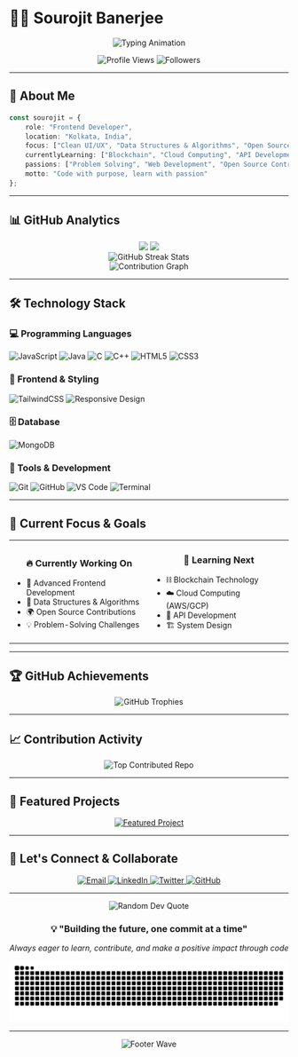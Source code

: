 # 👨‍💻 Sourojit Banerjee

<div align="center">
  <img src="https://readme-typing-svg.demolab.com?font=Fira+Code&weight=500&size=22&duration=4000&pause=1000&color=9D4EDD&center=true&vCenter=true&multiline=true&width=600&height=100&lines=Frontend+Developer;Open+Source+Contributor;Problem+Solver;Lifelong+Learner" alt="Typing Animation" />
</div>

<p align="center">
  <img src="https://komarev.com/ghpvc/?username=sourojitbanerjee&style=for-the-badge&color=7209B7&labelColor=F72798" alt="Profile Views" />
  <img src="https://img.shields.io/github/followers/sourojitbanerjee?style=for-the-badge&color=7209B7&labelColor=F72798" alt="Followers" />
</p>

---

## 🎯 About Me

```typescript
const sourojit = {
    role: "Frontend Developer",
    location: "Kolkata, India",
    focus: ["Clean UI/UX", "Data Structures & Algorithms", "Open Source"],
    currentlyLearning: ["Blockchain", "Cloud Computing", "API Development"],
    passions: ["Problem Solving", "Web Development", "Open Source Contribution"],
    motto: "Code with purpose, learn with passion"
};
```

---

## 📊 GitHub Analytics

<div align="center">
  <img height="180em" src="https://github-readme-stats.vercel.app/api?username=sourojitbanerjee&show_icons=true&theme=radical&include_all_commits=true&count_private=true&hide_border=true&bg_color=0a0a0a&title_color=F72798&icon_color=9D4EDD&text_color=FFFFFF&border_color=7209B7"/>
  <img height="180em" src="https://github-readme-stats.vercel.app/api/top-langs/?username=sourojitbanerjee&layout=compact&langs_count=8&theme=radical&hide_border=true&bg_color=0a0a0a&title_color=F72798&text_color=FFFFFF&border_color=7209B7"/>
</div>

<div align="center">
  <img src="https://github-readme-streak-stats.herokuapp.com/?user=sourojitbanerjee&theme=radical&hide_border=true&background=0a0a0a&stroke=F72798&ring=F72798&fire=9D4EDD&currStreakLabel=FFFFFF&sideNums=FFFFFF&currStreakNum=F72798&dates=FFFFFF&sideLabels=FFFFFF" alt="GitHub Streak Stats" />
</div>

<div align="center">
  <img src="https://github-readme-activity-graph.vercel.app/graph?username=sourojitbanerjee&theme=react-dark&hide_border=true&bg_color=0a0a0a&color=F72798&line=9D4EDD&point=FFFFFF" alt="Contribution Graph" />
</div>

---

## 🛠️ Technology Stack

### 💻 Programming Languages
<div align="left">
  <img src="https://img.shields.io/badge/JavaScript-F7DF1E?style=for-the-badge&logo=javascript&logoColor=black" alt="JavaScript" />
  <img src="https://img.shields.io/badge/Java-ED8B00?style=for-the-badge&logo=openjdk&logoColor=white" alt="Java" />
  <img src="https://img.shields.io/badge/C-00599C?style=for-the-badge&logo=c&logoColor=white" alt="C" />
  <img src="https://img.shields.io/badge/C++-00599C?style=for-the-badge&logo=c%2B%2B&logoColor=white" alt="C++" />
  <img src="https://img.shields.io/badge/HTML5-E34F26?style=for-the-badge&logo=html5&logoColor=white" alt="HTML5" />
  <img src="https://img.shields.io/badge/CSS3-1572B6?style=for-the-badge&logo=css3&logoColor=white" alt="CSS3" />
</div>

### 🎨 Frontend & Styling
<div align="left">
  <img src="https://img.shields.io/badge/Tailwind_CSS-38B2AC?style=for-the-badge&logo=tailwind-css&logoColor=white" alt="TailwindCSS" />
  <img src="https://img.shields.io/badge/Responsive_Design-9D4EDD?style=for-the-badge&logo=css3&logoColor=white" alt="Responsive Design" />
</div>

### 🗄️ Database
<div align="left">
  <img src="https://img.shields.io/badge/MongoDB-4EA94B?style=for-the-badge&logo=mongodb&logoColor=white" alt="MongoDB" />
</div>

### 🔧 Tools & Development
<div align="left">
  <img src="https://img.shields.io/badge/Git-F05032?style=for-the-badge&logo=git&logoColor=white" alt="Git" />
  <img src="https://img.shields.io/badge/GitHub-100000?style=for-the-badge&logo=github&logoColor=white" alt="GitHub" />
  <img src="https://img.shields.io/badge/VS_Code-007ACC?style=for-the-badge&logo=visual%20studio%20code&logoColor=white" alt="VS Code" />
  <img src="https://img.shields.io/badge/Terminal-000000?style=for-the-badge&logo=windows%20terminal&logoColor=white" alt="Terminal" />
</div>

---

## 🎯 Current Focus & Goals

<div align="center">
  <table>
    <tr>
      <td align="center" width="50%">
        <h3>🔥 Currently Working On</h3>
        <ul align="left">
          <li>🎨 Advanced Frontend Development</li>
          <li>🧠 Data Structures & Algorithms</li>
          <li>🌍 Open Source Contributions</li>
          <li>💡 Problem-Solving Challenges</li>
        </ul>
      </td>
      <td align="center" width="50%">
        <h3>🚀 Learning Next</h3>
        <ul align="left">
          <li>⛓️ Blockchain Technology</li>
          <li>☁️ Cloud Computing (AWS/GCP)</li>
          <li>🔧 API Development</li>
          <li>🏗️ System Design</li>
        </ul>
      </td>
    </tr>
  </table>
</div>

---

## 🏆 GitHub Achievements

<div align="center">
  <img src="https://github-profile-trophy.vercel.app/?username=sourojitbanerjee&theme=radical&no-frame=true&no-bg=false&margin-w=4&row=1" alt="GitHub Trophies" />
</div>

---

## 📈 Contribution Activity

<div align="center">
  <img src="https://github-contributor-stats.vercel.app/api?username=sourojitbanerjee&limit=5&theme=radical&combine_all_yearly_contributions=true&hide_border=true" alt="Top Contributed Repo" />
</div>

---

## 🌟 Featured Projects

<div align="center">
  <a href="https://github.com/sourojitbanerjee">
    <img src="https://github-readme-stats.vercel.app/api/pin/?username=sourojitbanerjee&repo=your-best-repo&theme=radical&hide_border=true&bg_color=0a0a0a&title_color=F72798&icon_color=9D4EDD&text_color=FFFFFF" alt="Featured Project" />
  </a>
</div>

---

## 🤝 Let's Connect & Collaborate

<div align="center">
  <a href="mailto:contact.glsouronline@gmail.com">
    <img src="https://img.shields.io/badge/Gmail-D14836?style=for-the-badge&logo=gmail&logoColor=white" alt="Email" />
  </a>
  <a href="https://www.linkedin.com/in/souroman/">
    <img src="https://img.shields.io/badge/LinkedIn-0077B5?style=for-the-badge&logo=linkedin&logoColor=white" alt="LinkedIn" />
  </a>
  <a href="https://twitter.com/souro8anerjee">
    <img src="https://img.shields.io/badge/Twitter-1DA1F2?style=for-the-badge&logo=twitter&logoColor=white" alt="Twitter" />
  </a>
  <a href="https://github.com/sourojitbanerjee">
    <img src="https://img.shields.io/badge/GitHub-100000?style=for-the-badge&logo=github&logoColor=white" alt="GitHub" />
  </a>
</div>

---

<div align="center">
  
  <img src="https://quotes-github-readme.vercel.app/api?type=horizontal&theme=radical" alt="Random Dev Quote" />
  
  <h3>💡 "Building the future, one commit at a time"</h3>
  <p><em>Always eager to learn, contribute, and make a positive impact through code</em></p>
  
  <img src="https://raw.githubusercontent.com/Platane/snk/output/github-contribution-grid-snake.svg" alt="Snake animation" />
  
</div>

---

<div align="center">
  <img src="https://capsule-render.vercel.app/api?type=waving&color=gradient&customColorList=12&height=100&section=footer" alt="Footer Wave" />
</div>
